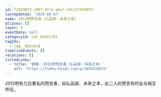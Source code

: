 ```yaml
---
id: 7202d07d-c907-417a-a6e7-c9cc5fd789fd
lastUpdated: '2025-06-07'
name: 2012吧预言者（仏朶戾・未来之本）
aliases: []
layer: 4
eventDate: null
categoryId: cat_6YGSt7R3
tagIds:
  - tag__NZec6vQ
timelineEvents: []
relations: []
titledLinks:
  - title: '链接: 2012吧预言者（仏朶戾・未来之本）'
    url: 'https://tieba.baidu.com/p/1650319615'
---
```

2012吧有几位著名的预言者，如仏朶戾、未来之本，此二人的预言有时会与相互呼应。
